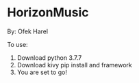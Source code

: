 # HorizonMusic
By: Ofek Harel

To use:
1. Download python 3.7.7
1. Download kivy pip install and framework
2. You are set to go!
